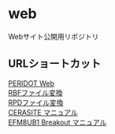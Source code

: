 web
===

Webサイト公開用リポジトリ  

URLショートカット 
-----------------
[PERIDOT Web](http://osafune.github.io/peridot.html)  
[RBFファイル変換](http://osafune.github.io/rbf_base64encode.html)  
[RPDファイル変換](http://osafune.github.io/rpd_bitreverse.html)  
[CERASITE マニュアル](http://osafune.github.io/cerasite.html)  
[EFM8UB1 Breakout マニュアル](http://osafune.github.io/efm8ub1_breakout.html)  

